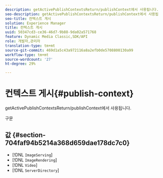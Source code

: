```yaml
---
description: getActivePublishContextsReturn/publishContext에서 사용됩니다.
seo-description: getActivePublishContextsReturn/publishContext에서 사용됩니다.
seo-title: 컨텍스트 게시
solution: Experience Manager
title: 컨텍스트 게시
uuid: 50347cd3-ce36-46d7-9b88-9da02a571768
feature: Dynamic Media Classic,SDK/API
role: 개발자,관리자
translation-type: tm+mt
source-git-commit: 469d1a5c43a972116a8a2efb0de5708800130a99
workflow-type: tm+mt
source-wordcount: '27'
ht-degree: 29%

---
```



# 컨텍스트 게시{#publish-context}

getActivePublishContextsReturn/publishContext에서 사용됩니다.

구문

## 값 {#section-704faf94b5214a368d659dae178dc7c0}

* [!DNL `ImageServing`]
* [!DNL `ImageRendering`]
* [!DNL `Video`]
* [!DNL `ServerDirectory`]

